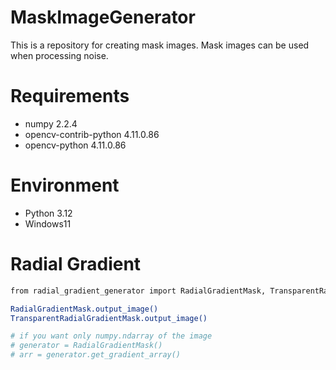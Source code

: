 # MaskImageGenerator

This is a repository for creating mask images. Mask images can be used when processing noise.

# Requirements

* numpy 2.2.4
* opencv-contrib-python 4.11.0.86
* opencv-python 4.11.0.86

# Environment

* Python 3.12
* Windows11

# Radial Gradient


```bash
from radial_gradient_generator import RadialGradientMask, TransparentRadialGradientMask

RadialGradientMask.output_image()
TransparentRadialGradientMask.output_image()

# if you want only numpy.ndarray of the image
# generator = RadialGradientMask()
# arr = generator.get_gradient_array()
```
